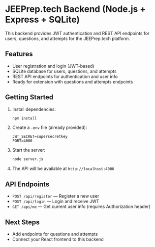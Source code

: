 # JEEPrep.tech Backend (Node.js + Express + SQLite)

This backend provides JWT authentication and REST API endpoints for users, questions, and attempts for the JEEPrep.tech platform.

## Features
- User registration and login (JWT-based)
- SQLite database for users, questions, and attempts
- REST API endpoints for authentication and user info
- Ready for extension with questions and attempts endpoints

## Getting Started

1. Install dependencies:
   ```bash
   npm install
   ```
2. Create a `.env` file (already provided):
   ```env
   JWT_SECRET=supersecretkey
   PORT=4000
   ```
3. Start the server:
   ```bash
   node server.js
   ```
4. The API will be available at `http://localhost:4000`

## API Endpoints
- `POST /api/register` — Register a new user
- `POST /api/login` — Login and receive JWT
- `GET /api/me` — Get current user info (requires Authorization header)

## Next Steps
- Add endpoints for questions and attempts
- Connect your React frontend to this backend

